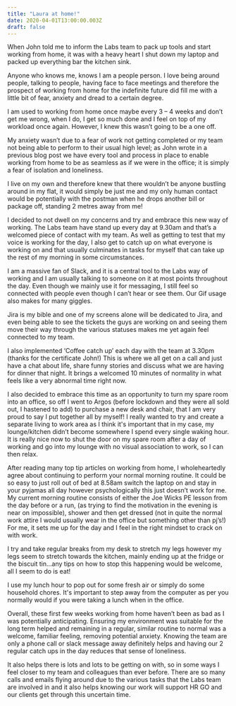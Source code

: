 ```yaml
---
title: "Laura at home!"
date: 2020-04-01T13:00:00.003Z
draft: false
---
```


When John told me to inform the Labs team to pack up tools and start working from home, it was with a heavy heart I shut down my laptop and packed up everything bar the kitchen sink.  

Anyone who knows me, knows I am a people person. I love being around people, talking to people, having face to face meetings and therefore the prospect of working from home for the indefinite future did fill me with a little bit of fear, anxiety and dread to a certain degree. 

I am used to working from home once maybe every 3 – 4 weeks and don’t get me wrong, when I do, I get so much done and I feel on top of my workload once again.  However, I knew this wasn’t going to be a one off.   

My anxiety wasn’t due to a fear of work not getting completed or my team not being able to perform to their usual high level; as John wrote in a previous blog post we have every tool and process in place to enable working from home to be as seamless as if we were in the office; it is simply a fear of isolation and loneliness. 

I live on my own and therefore knew that there wouldn’t be anyone bustling around in my flat, it would simply be just me and my only human contact would be potentially with the postman when he drops another bill or package off, standing 2 metres away from me! 

I decided to not dwell on my concerns and try and embrace this new way of working.  The Labs team have stand up every day at 9.30am and that’s a welcomed piece of contact with my team.  As well as getting to test that my voice is working for the day, I also get to catch up on what everyone is working on and that usually culminates in tasks for myself that can take up the rest of my morning in some circumstances.   

I am a massive fan of Slack, and it is a central tool to the Labs way of working and I am usually talking to someone on it at most points throughout the day.  Even though we mainly use it for messaging, I still feel so connected with people even though I can’t hear or see them.  Our Gif usage also makes for many giggles. 

Jira is my bible and one of my screens alone will be dedicated to Jira, and even being able to see the tickets the guys are working on and seeing them move their way through the various statuses makes me yet again feel connected to my team.   

I also implemented ‘Coffee catch up’ each day with the team at 3.30pm (thanks for the certificate John!) This is where we all get on a call and just have a chat about life, share funny stories and discuss what we are having for dinner that night.  It brings a welcomed 10 minutes of normality in what feels like a very abnormal time right now.   

I also decided to embrace this time as an opportunity to turn my spare room into an office, so off I went to Argos (before lockdown and they were all sold out, I hastened to add) to purchase a new desk and chair, that I am very proud to say I put together all by myself!  I really wanted to try and create a separate living to work area as I think it's important that in my case, my lounge/kitchen didn’t become somewhere I spend every single waking hour.  It is really nice now to shut the door on my spare room after a day of working and go into my lounge with no visual association to work, so I can then relax.   

After reading many top tip articles on working from home, I wholeheartedly agree about continuing to perform your normal morning routine.  It could be so easy to just roll out of bed at 8.58am switch the laptop on and stay in your pyjamas all day however psychologically this just doesn’t work for me.  My current morning routine consists of either the Joe Wicks PE lesson from the day before or a run, (as trying to find the motivation in the evening is near on impossible), shower and then get dressed (not in quite the normal work attire I would usually wear in the office but something other than pj’s!) For me, it sets me up for the day and I feel in the right mindset to crack on with work.   

I try and take regular breaks from my desk to stretch my legs however my legs seem to stretch towards the kitchen, mainly ending up at the fridge or the biscuit tin...any tips on how to stop this happening would be welcome, all I seem to do is eat! 

I use my lunch hour to pop out for some fresh air or simply do some household chores.  It's important to step away from the computer as per you normally would if you were taking a lunch when in the office.   

Overall, these first few weeks working from home haven’t been as bad as I was potentially anticipating. Ensuring my environment was suitable for the long term helped and remaining in a regular, similar routine to normal was a welcome, familiar feeling, removing potential anxiety.   Knowing the team are only a phone call or slack message away definitely helps and having our 2 regular catch ups in the day reduces that sense of loneliness.   

It also helps there is lots and lots to be getting on with, so in some ways I feel closer to my team and colleagues than ever before.  There are so many calls and emails flying around due to the various tasks that the Labs team are involved in and it also helps knowing our work will support HR GO and our clients get through this uncertain time. 

